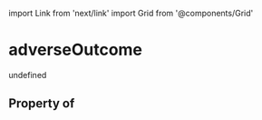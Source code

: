 import Link from 'next/link'
import Grid from '@components/Grid'

# adverseOutcome

undefined

## Property of



